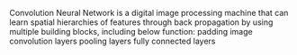 Convolution Neural Network is a digital image processing machine that can learn spatial hierarchies of features through back propagation by using multiple building blocks, including below function:
padding image
convolution layers
pooling layers
fully connected layers
